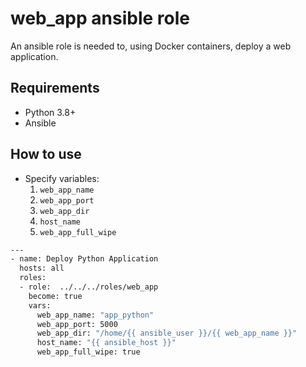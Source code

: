 # web_app ansible role

An ansible role is needed to, using Docker containers, deploy a web application.

## Requirements

- Python 3.8+
- Ansible

## How to use

- Specify variables:
  1. `web_app_name`
  2. `web_app_port`
  3. `web_app_dir`
  4. `host_name`
  5. `web_app_full_wipe`

```sh
---
- name: Deploy Python Application
  hosts: all
  roles:
  - role:  ../../../roles/web_app
    become: true
    vars:
      web_app_name: "app_python"
      web_app_port: 5000
      web_app_dir: "/home/{{ ansible_user }}/{{ web_app_name }}"
      host_name: "{{ ansible_host }}"
      web_app_full_wipe: true
```
